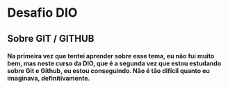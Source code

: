 # Desafio DIO



## Sobre GIT / GITHUB



#### Na primeira vez que tentei aprender sobre esse tema, eu não fui muito bem, mas neste curso da DIO, que é a segunda vez que estou estudando sobre Git e Github, eu estou conseguindo. Não é tão difícil quanto eu imaginava, definitivamente.

  

